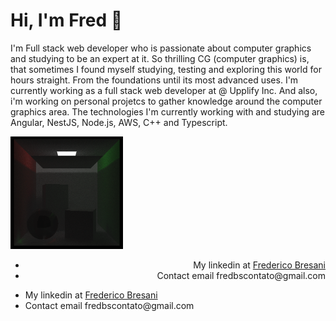 # Hi, I'm Fred 👋
I'm Full stack web developer who is passionate about computer graphics and studying to be an expert at it. So thrilling CG (computer graphics) is, that sometimes I found myself studying, testing and exploring this world for hours straight. From the foundations until its most advanced uses. I'm currently working as a full stack web developer at @ Upplify Inc. And also, i'm working on personal projetcs to gather knowledge around the computer graphics area. The technologies I'm currently working with and studying are Angular, NestJS, Node.js, AWS, C++ and Typescript. 




<div style="display: inline_block">
      <img src="https://raw.githubusercontent.com/FredericoBresani/path-tracer/bidirectional-path-tracing/presets/edge-case-30-samples-caustics.png" width="180" heigth="180">
      <ul align="right">
       <li>My linkedin at <a href="https://www.linkedin.com/in/fredericobs/" target="_blank">Frederico Bresani</a></li>
       <li>Contact email fredbscontato@gmail.com</li>
     </ul>
     <ul>
       <li>My linkedin at <a href="https://www.linkedin.com/in/fredericobs/" target="_blank">Frederico Bresani</a></li>
       <li>Contact email fredbscontato@gmail.com</li>
     </ul>
</div>



